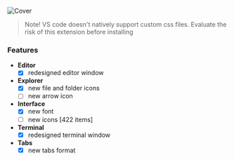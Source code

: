 ![Cover](https://github.com/gerrronimo/greenlight-theme/assets/58705294/cb183ad7-d875-4f52-ae87-56f4deeda7b1)

> Note! VS code doesn't natively support custom css files. Evaluate the risk of this extension before installing

### Features
- <b>Editor</b>
  - [x] redesigned editor window
- <b>Explorer</b>
  - [x] new file and folder icons
  - [ ] new arrow icon
- <b>Interface</b>
  - [x] new font
  - [ ] new icons [422 items]
- <b>Terminal</b>
  - [x] redesigned terminal window
- <b>Tabs</b>
  - [x] new tabs format
